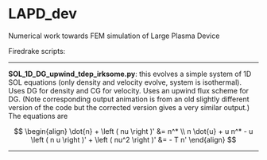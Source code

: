 # LAPD_dev
Numerical work towards FEM simulation of Large Plasma Device

Firedrake scripts:

---

**SOL_1D_DG_upwind_tdep_irksome.py**: this evolves a simple system of 1D SOL equations (only density and velocity evolve, system is isothermal).  Uses DG for density and CG for velocity.  Uses an upwind flux scheme for DG.  (Note corresponding output animation is from an old slightly different version of the code but the corrected version gives a very similar output.)  The equations are

$$
\begin{align}
\dot{n} + \left ( nu \right )' &= n^* \\
n \dot{u} + u n^* - u \left ( n u \right )' + \left ( nu^2 \right )' &= - T n'
\end{align}
$$

---
